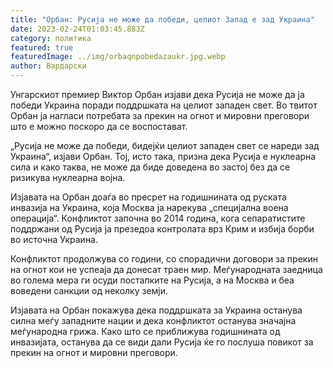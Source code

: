 ```yaml
---
title: "Орбан: Русија не може да победи, целиот Запад е зад Украина"
date: 2023-02-24T01:03:45.883Z
category: политика
featured: true
featuredImage: ../img/orbaqnpobedazaukr.jpg.webp
author: Вардарски
---
```


Унгарскиот премиер Виктор Орбан изјави дека Русија не може да ја победи Украина поради поддршката на целиот западен свет. Во твитот Орбан ја нагласи потребата за прекин на огнот и мировни преговори што е можно поскоро да се воспостават.

„Русија не може да победи, бидејќи целиот западен свет се нареди зад Украина“, изјави Орбан. Тој, исто така, призна дека Русија е нуклеарна сила и како таква, не може да биде доведена во застој без да се ризикува нуклеарна војна.

Изјавата на Орбан доаѓа во пресрет на годишнината од руската инвазија на Украина, која Москва ја нарекува „специјална воена операција“. Конфликтот започна во 2014 година, кога сепаратистите поддржани од Русија ја презедоа контролата врз Крим и избија борби во источна Украина.

Конфликтот продолжува со години, со спорадични договори за прекин на огнот кои не успеаја да донесат траен мир. Меѓународната заедница во голема мера ги осуди постапките на Русија, а на Москва и беа воведени санкции од неколку земји.

Изјавата на Орбан покажува дека поддршката за Украина останува силна меѓу западните нации и дека конфликтот останува значајна меѓународна грижа. Како што се приближува годишнината од инвазијата, останува да се види дали Русија ќе го послуша повикот за прекин на огнот и мировни преговори.
